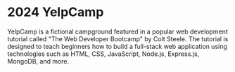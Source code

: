 # 2024 YelpCamp
YelpCamp is a fictional campground featured in a popular web development tutorial called "The Web Developer Bootcamp" by Colt Steele. The tutorial is designed to teach beginners how to build a full-stack web application using technologies such as HTML, CSS, JavaScript, Node.js, Express.js, MongoDB, and more.

